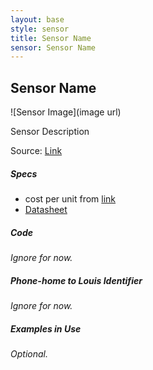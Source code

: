 ```yaml
---
layout: base
style: sensor
title: Sensor Name
sensor: Sensor Name
---
```

##	Sensor Name

![Sensor Image](image url)

Sensor Description

Source: [Link](url)



##### Specs

*	cost per unit from [link]()
*	[Datasheet](url)



##### Code

_Ignore for now._

##### Phone-home to Louis Identifier

_Ignore for now._

##### Examples in Use

_Optional._